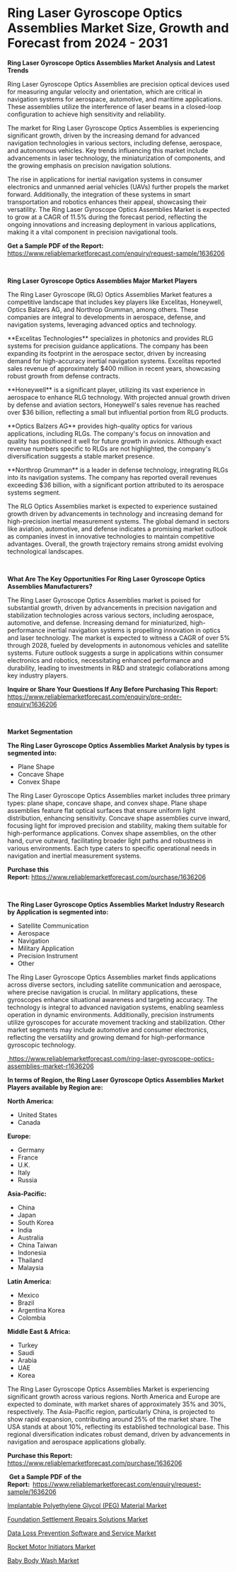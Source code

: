 <p><h1>Ring Laser Gyroscope Optics Assemblies Market Size, Growth and Forecast from 2024 - 2031</h1></p><p><strong>Ring Laser Gyroscope Optics Assemblies Market Analysis and Latest Trends</strong></p>
<p><p>Ring Laser Gyroscope Optics Assemblies are precision optical devices used for measuring angular velocity and orientation, which are critical in navigation systems for aerospace, automotive, and maritime applications. These assemblies utilize the interference of laser beams in a closed-loop configuration to achieve high sensitivity and reliability. </p><p>The market for Ring Laser Gyroscope Optics Assemblies is experiencing significant growth, driven by the increasing demand for advanced navigation technologies in various sectors, including defense, aerospace, and autonomous vehicles. Key trends influencing this market include advancements in laser technology, the miniaturization of components, and the growing emphasis on precision navigation solutions. </p><p>The rise in applications for inertial navigation systems in consumer electronics and unmanned aerial vehicles (UAVs) further propels the market forward. Additionally, the integration of these systems in smart transportation and robotics enhances their appeal, showcasing their versatility. The Ring Laser Gyroscope Optics Assemblies Market is expected to grow at a CAGR of 11.5% during the forecast period, reflecting the ongoing innovations and increasing deployment in various applications, making it a vital component in precision navigational tools.</p></p>
<p><strong>Get a Sample PDF of the Report:&nbsp;</strong> <a href="https://www.reliablemarketforecast.com/enquiry/request-sample/1636206?utm_campaign=1874&utm_medium=2&utm_source=Github&utm_content=ia&utm_term=07122024&utm_id=ring-laser-gyroscope-optics-assemblies">https://www.reliablemarketforecast.com/enquiry/request-sample/1636206</a></p>
<p>&nbsp;</p>
<p><strong>Ring Laser Gyroscope Optics Assemblies Major Market Players</strong></p>
<p><p>The Ring Laser Gyroscope (RLG) Optics Assemblies Market features a competitive landscape that includes key players like Excelitas, Honeywell, Optics Balzers AG, and Northrop Grumman, among others. These companies are integral to developments in aerospace, defense, and navigation systems, leveraging advanced optics and technology.</p><p>**Excelitas Technologies** specializes in photonics and provides RLG systems for precision guidance applications. The company has been expanding its footprint in the aerospace sector, driven by increasing demand for high-accuracy inertial navigation systems. Excelitas reported sales revenue of approximately $400 million in recent years, showcasing robust growth from defense contracts.</p><p>**Honeywell** is a significant player, utilizing its vast experience in aerospace to enhance RLG technology. With projected annual growth driven by defense and aviation sectors, Honeywell's sales revenue has reached over $36 billion, reflecting a small but influential portion from RLG products.</p><p>**Optics Balzers AG** provides high-quality optics for various applications, including RLGs. The company's focus on innovation and quality has positioned it well for future growth in avionics. Although exact revenue numbers specific to RLGs are not highlighted, the company's diversification suggests a stable market presence.</p><p>**Northrop Grumman** is a leader in defense technology, integrating RLGs into its navigation systems. The company has reported overall revenues exceeding $36 billion, with a significant portion attributed to its aerospace systems segment.</p><p>The RLG Optics Assemblies market is expected to experience sustained growth driven by advancements in technology and increasing demand for high-precision inertial measurement systems. The global demand in sectors like aviation, automotive, and defense indicates a promising market outlook as companies invest in innovative technologies to maintain competitive advantages. Overall, the growth trajectory remains strong amidst evolving technological landscapes.</p></p>
<p>&nbsp;</p>
<p><strong>What Are The Key Opportunities For Ring Laser Gyroscope Optics Assemblies Manufacturers?</strong></p>
<p><p>The Ring Laser Gyroscope Optics Assemblies market is poised for substantial growth, driven by advancements in precision navigation and stabilization technologies across various sectors, including aerospace, automotive, and defense. Increasing demand for miniaturized, high-performance inertial navigation systems is propelling innovation in optics and laser technology. The market is expected to witness a CAGR of over 5% through 2028, fueled by developments in autonomous vehicles and satellite systems. Future outlook suggests a surge in applications within consumer electronics and robotics, necessitating enhanced performance and durability, leading to investments in R&D and strategic collaborations among key industry players.</p></p>
<p><strong>Inquire or Share Your Questions If Any Before Purchasing This Report:</strong> <a href="https://www.reliablemarketforecast.com/enquiry/pre-order-enquiry/1636206?utm_campaign=1874&utm_medium=2&utm_source=Github&utm_content=ia&utm_term=07122024&utm_id=ring-laser-gyroscope-optics-assemblies">https://www.reliablemarketforecast.com/enquiry/pre-order-enquiry/1636206</a></p>
<p>&nbsp;</p>
<p><strong>Market Segmentation</strong></p>
<p><strong>The Ring Laser Gyroscope Optics Assemblies Market Analysis by types is segmented into:</strong></p>
<p><ul><li>Plane Shape</li><li>Concave Shape</li><li>Convex Shape</li></ul></p>
<p><p>The Ring Laser Gyroscope Optics Assemblies market includes three primary types: plane shape, concave shape, and convex shape. Plane shape assemblies feature flat optical surfaces that ensure uniform light distribution, enhancing sensitivity. Concave shape assemblies curve inward, focusing light for improved precision and stability, making them suitable for high-performance applications. Convex shape assemblies, on the other hand, curve outward, facilitating broader light paths and robustness in various environments. Each type caters to specific operational needs in navigation and inertial measurement systems.</p></p>
<p><strong>Purchase this Report:&nbsp;</strong><a href="https://www.reliablemarketforecast.com/purchase/1636206?utm_campaign=1874&utm_medium=2&utm_source=Github&utm_content=ia&utm_term=07122024&utm_id=ring-laser-gyroscope-optics-assemblies">https://www.reliablemarketforecast.com/purchase/1636206</a></p>
<p>&nbsp;</p>
<p><strong>The Ring Laser Gyroscope Optics Assemblies Market Industry Research by Application is segmented into:</strong></p>
<p><ul><li>Satellite Communication</li><li>Aerospace</li><li>Navigation</li><li>Military Application</li><li>Precision Instrument</li><li>Other</li></ul></p>
<p><p>The Ring Laser Gyroscope Optics Assemblies market finds applications across diverse sectors, including satellite communication and aerospace, where precise navigation is crucial. In military applications, these gyroscopes enhance situational awareness and targeting accuracy. The technology is integral to advanced navigation systems, enabling seamless operation in dynamic environments. Additionally, precision instruments utilize gyroscopes for accurate movement tracking and stabilization. Other market segments may include automotive and consumer electronics, reflecting the versatility and growing demand for high-performance gyroscopic technology.</p></p>
<p><a href="https://www.reliablemarketforecast.com/ring-laser-gyroscope-optics-assemblies-market-r1636206?utm_campaign=1874&utm_medium=2&utm_source=Github&utm_content=ia&utm_term=07122024&utm_id=ring-laser-gyroscope-optics-assemblies">&nbsp;https://www.reliablemarketforecast.com/ring-laser-gyroscope-optics-assemblies-market-r1636206</a></p>
<p><strong>In terms of Region, the Ring Laser Gyroscope Optics Assemblies Market Players available by Region are:</strong></p>
<p>
    <p> <strong> North America: </strong>
        <ul>
            <li>United States</li>
            <li>Canada</li>
        </ul>
        </p> 
    <p> <strong> Europe: </strong>
        <ul>
            <li>Germany</li>
            <li>France</li>
            <li>U.K.</li>
            <li>Italy</li>
            <li>Russia</li>
        </ul>
        </p> 
    <p> <strong> Asia-Pacific: </strong>
        <ul>
            <li>China</li>
            <li>Japan</li>
            <li>South Korea</li>
            <li>India</li>
            <li>Australia</li>
            <li>China Taiwan</li>
            <li>Indonesia</li>
            <li>Thailand</li>
            <li>Malaysia</li>
        </ul>
        </p> 
    <p> <strong> Latin America: </strong>
        <ul>
            <li>Mexico</li>
            <li>Brazil</li>
            <li>Argentina Korea</li>
            <li>Colombia</li>
        </ul>
        </p> 
    <p> <strong> Middle East & Africa: </strong>
        <ul>
            <li>Turkey</li>
            <li>Saudi</li>
            <li>Arabia</li>
            <li>UAE</li>
            <li>Korea</li>
        </ul>
    </p>
    </p>
<p><p>The Ring Laser Gyroscope Optics Assemblies Market is experiencing significant growth across various regions. North America and Europe are expected to dominate, with market shares of approximately 35% and 30%, respectively. The Asia-Pacific region, particularly China, is projected to show rapid expansion, contributing around 25% of the market share. The USA stands at about 10%, reflecting its established technological base. This regional diversification indicates robust demand, driven by advancements in navigation and aerospace applications globally.</p></p>
<p><strong>Purchase this Report: </strong><a href="https://www.reliablemarketforecast.com/purchase/1636206?utm_campaign=1874&utm_medium=2&utm_source=Github&utm_content=ia&utm_term=07122024&utm_id=ring-laser-gyroscope-optics-assemblies">https://www.reliablemarketforecast.com/purchase/1636206</a></p>
<p>&nbsp;<strong>Get a Sample PDF of the Report:&nbsp;&nbsp;</strong><a href="https://www.reliablemarketforecast.com/enquiry/request-sample/1636206?utm_campaign=1874&utm_medium=2&utm_source=Github&utm_content=ia&utm_term=07122024&utm_id=ring-laser-gyroscope-optics-assemblies">https://www.reliablemarketforecast.com/enquiry/request-sample/1636206</a></p>
<p><strong></strong></p>
<p><p><a href="https://issuu.com/reportprime-2/docs/implantable-polyethylene-glycol-peg-material-marke?utm_campaign=1874&utm_medium=2&utm_source=Github&utm_content=ia&utm_term=07122024&utm_id=ring-laser-gyroscope-optics-assemblies">Implantable Polyethylene Glycol (PEG) Material Market</a></p><p><a href="https://www.linkedin.com/pulse/revenue-analysis-forecast-foundation-settlement-repairs-nsgje?utm_campaign=1874&utm_medium=2&utm_source=Github&utm_content=ia&utm_term=07122024&utm_id=ring-laser-gyroscope-optics-assemblies">Foundation Settlement Repairs Solutions Market</a></p><p><a href="https://www.linkedin.com/pulse/evaluating-future-data-loss-prevention-software-service-cfjve?utm_campaign=1874&utm_medium=2&utm_source=Github&utm_content=ia&utm_term=07122024&utm_id=ring-laser-gyroscope-optics-assemblies">Data Loss Prevention Software and Service Market</a></p><p><a href="https://github.com/ChiragRP21/Market-Research-Report-List-6/blob/main/rocket-motor-initiators-market.md?utm_campaign=1874&utm_medium=2&utm_source=Github&utm_content=ia&utm_term=07122024&utm_id=ring-laser-gyroscope-optics-assemblies">Rocket Motor Initiators Market</a></p><p><a href="https://issuu.com/reportprime-2/docs/baby-body-wash-market-size-2030.pptx?utm_campaign=1874&utm_medium=2&utm_source=Github&utm_content=ia&utm_term=07122024&utm_id=ring-laser-gyroscope-optics-assemblies">Baby Body Wash Market</a></p></p>